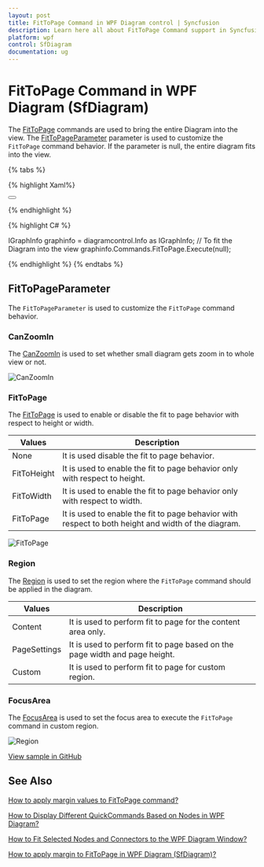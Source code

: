 ```yaml
---
layout: post
title: FitToPage Command in WPF Diagram control | Syncfusion
description: Learn here all about FitToPage Command support in Syncfusion WPF Diagram (SfDiagram) control and more.
platform: wpf
control: SfDiagram
documentation: ug
---
```


# FitToPage Command in WPF Diagram (SfDiagram)

The [FitToPage](https://help.syncfusion.com/cr/wpf/Syncfusion.UI.Xaml.Diagram.IDiagramCommands.html#Syncfusion_UI_Xaml_Diagram_IDiagramCommands_FitToPage) commands are used to bring the entire Diagram into the view. The [FitToPageParameter](https://help.syncfusion.com/cr/wpf/Syncfusion.UI.Xaml.Diagram.FitToPageParameter.html) parameter is used to customize the `FitToPage` command behavior. If the parameter is null, the entire diagram fits into the view.

{% tabs %}

{% highlight Xaml%}

<Button Height="50" Content="FitToPage" Name="FitToPage" Command="Syncfusion:DiagramCommands.FitToPage"></Button>

{% endhighlight %}

{% highlight C# %}

IGraphInfo graphinfo = diagramcontrol.Info as IGraphInfo;
// To fit the Diagram into the view
graphinfo.Commands.FitToPage.Execute(null);

{% endhighlight %}
{% endtabs %}

## FitToPageParameter

The `FitToPageParameter` is used to customize the `FitToPage` command behavior.

### CanZoomIn

The [CanZoomIn](https://help.syncfusion.com/cr/wpf/Syncfusion.UI.Xaml.Diagram.FitToPageParameter.html#Syncfusion_UI_Xaml_Diagram_FitToPageParameter_CanZoomIn) is used to set whether small diagram gets zoom in to whole view or not.

![CanZoomIn](Commands_Images/Commands_img18.gif)

### FitToPage 

The [FitToPage](https://help.syncfusion.com/cr/wpf/Syncfusion.UI.Xaml.Diagram.FitToPageParameter.html#Syncfusion_UI_Xaml_Diagram_FitToPageParameter_FitToPage) is used to enable or disable the fit to page behavior with respect to height or width.

| Values | Description |
| --- | --- |
| None | It is used disable the fit to page behavior. |
| FitToHeight | It is used to enable the fit to page behavior only with respect to height. |
| FitToWidth | It is used to enable the fit to page behavior only with respect to width. |
| FitToPage | It is used to enable the fit to page behavior with respect to both height and width of the diagram. |

![FitToPage](Commands_Images/Commands_img19.gif)

### Region

The [Region](https://help.syncfusion.com/cr/wpf/Syncfusion.UI.Xaml.Diagram.FitToPageParameter.html#Syncfusion_UI_Xaml_Diagram_FitToPageParameter_Region) is used to set the region where the `FitToPage` command should be applied in the diagram.

| Values | Description |
| --- | --- |
| Content | It is used to perform fit to page for the content area only. |
| PageSettings | It is used to perform fit to page based on the page width and page height. |
| Custom | It is used to perform fit to page for custom region. |

### FocusArea 

The [FocusArea](https://help.syncfusion.com/cr/wpf/Syncfusion.UI.Xaml.Diagram.FitToPageParameter.html#Syncfusion_UI_Xaml_Diagram_FitToPageParameter_FocusArea) is used to set the focus area to execute the  `FitToPage` command in custom region. 

![Region](Commands_Images/Commands_img20.gif)

[View sample in GitHub](https://github.com/SyncfusionExamples/WPF-Diagram-Examples/tree/master/Samples/Commands/Fit%20to%20page%20command)

## See Also
 
[How to apply margin values to FitToPage command?](https://support.syncfusion.com/kb/article/5474/how-to-apply-margin-to-fittopage-in-wpf-diagram-sfdiagram)

[How to Display Different QuickCommands Based on Nodes in WPF Diagram?](https://support.syncfusion.com/kb/article/17969/how-to-display-different-quickcommands-based-on-nodes-in-wpf-diagram)

[How to Fit Selected Nodes and Connectors to the WPF Diagram Window?](https://support.syncfusion.com/kb/article/18062/how-to-fit-selected-nodes-and-connectors-to-the-wpf-diagram-window)

[How to apply margin to FitToPage in WPF Diagram (SfDiagram)?]()